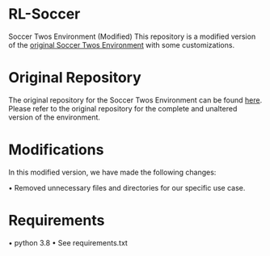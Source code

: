 # RL-Soccer
Soccer Twos Environment (Modified)
This repository is a modified version of the [original Soccer Twos Environment](https://github.com/bryanoliveira/soccer-twos-env) with some customizations.

# Original Repository
The original repository for the Soccer Twos Environment can be found [here](https://github.com/bryanoliveira/soccer-twos-env). Please refer to the original repository for the complete and unaltered version of the environment.

# Modifications
In this modified version, we have made the following changes:

&bull; Removed unnecessary files and directories for our specific use case.

# Requirements
&bull; python 3.8
&bull; See requirements.txt
